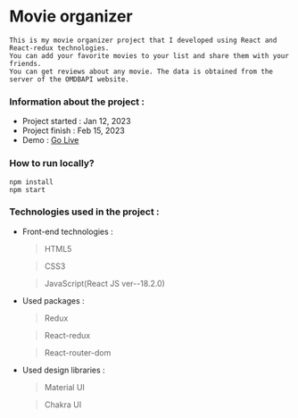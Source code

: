 # Movie organizer

```
This is my movie organizer project that I developed using React and React-redux technologies. 
You can add your favorite movies to your list and share them with your friends. 
You can get reviews about any movie. The data is obtained from the server of the OMDBAPI website.
```

### Information about the project :

- Project started : Jan 12, 2023
- Project finish : Feb 15, 2023
- Demo : [Go Live](https://redux-movie-organizer.netlify.app/)

### How to run locally?

```
npm install
npm start
```

### Technologies used in the project :

- Front-end technologies :

  > HTML5

  > CSS3

  > JavaScript(React JS ver--18.2.0)

- Used packages :

  > Redux

  > React-redux

  > React-router-dom

- Used design libraries :

  > Material UI

  > Chakra UI
